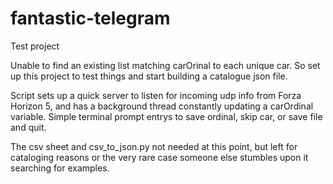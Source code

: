 # fantastic-telegram
Test project

Unable to find an existing list matching carOrinal to each unique car. So set up this project to test things and start building a catalogue json file.

Script sets up a quick server to listen for incoming udp info from Forza Horizon 5, and has a background thread constantly updating a carOrdinal variable.
Simple terminal prompt entrys to save ordinal, skip car, or save file and quit. 

The csv sheet and csv_to_json.py not needed at this point, but left for cataloging reasons or the very rare case someone else stumbles upon it searching for examples.
